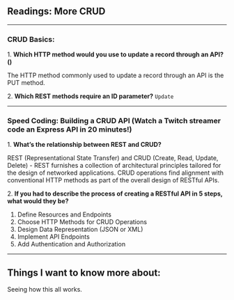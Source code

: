 ## Readings: More CRUD

---

### CRUD Basics:

1\. **Which HTTP method would you use to update a record through an API?()**

The HTTP method commonly used to update a record through an API is the PUT method.

2\. **Which REST methods require an ID parameter?**
`Update`

---

### Speed Coding: Building a CRUD API (Watch a Twitch streamer code an Express API in 20 minutes!)

1\. **What’s the relationship between REST and CRUD?**

REST (Representational State Transfer) and CRUD (Create, Read, Update, Delete) - REST furnishes a collection of architectural principles tailored for the design of networked applications. CRUD operations find alignment with conventional HTTP methods as part of the overall design of RESTful APIs.

2\. **If you had to describe the process of creating a RESTful API in 5 steps, what would they be?**

1. Define Resources and Endpoints
1. Choose HTTP Methods for CRUD Operations
1. Design Data Representation (JSON or XML)
1. Implement API Endpoints
1. Add Authentication and Authorization

---

## Things I want to know more about:
Seeing how this all works. 